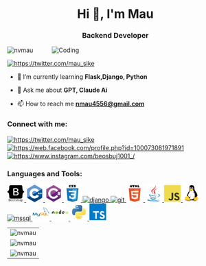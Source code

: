
<!-- [![MasterHead](https://i.pinimg.com/originals/61/8f/08/618f083c61a7460ce0a6064319af41bd.gif)](https://twitter.com/mau_sike)-->
<h1 align="center">Hi 👋, I'm Mau</h1>
<h3 align="center">Backend Developer</h3>
<img align="right" alt="Coding" width="400" src="https://i.pinimg.com/originals/f5/8f/e8/f58fe8e19a7e25ddf0c459a3599261d6.gif">


<p align="left"> <img src="https://komarev.com/ghpvc/?username=nvmau&label=Profile%20views&color=0e75b6&style=flat" alt="nvmau" /> </p>

<p align="left"> <a href="https://twitter.com/https://twitter.com/mau_sike" target="blank"><img src="https://img.shields.io/twitter/follow/https://twitter.com/mau_sike?logo=twitter&style=for-the-badge" alt="https://twitter.com/mau_sike" /></a> </p>

- 🌱 I’m currently learning **Flask,Django, Python**

- 💬 Ask me about **GPT, Claude Ai**

- 📫 How to reach me **nmau4556@gmail.com**

<h3 align="left">Connect with me:</h3>
<p align="left">
<a href="https://twitter.com/https://twitter.com/mau_sike" target="blank"><img align="center" src="https://raw.githubusercontent.com/rahuldkjain/github-profile-readme-generator/master/src/images/icons/Social/twitter.svg" alt="https://twitter.com/mau_sike" height="30" width="40" /></a>
<a href="https://fb.com/https://web.facebook.com/profile.php?id=100073081971891" target="blank"><img align="center" src="https://raw.githubusercontent.com/rahuldkjain/github-profile-readme-generator/master/src/images/icons/Social/facebook.svg" alt="https://web.facebook.com/profile.php?id=100073081971891" height="30" width="40" /></a>
<a href="https://instagram.com/https://www.instagram.com/beosbuj1001_/" target="blank"><img align="center" src="https://raw.githubusercontent.com/rahuldkjain/github-profile-readme-generator/master/src/images/icons/Social/instagram.svg" alt="https://www.instagram.com/beosbuj1001_/" height="30" width="40" /></a>
</p>

<h3 align="left">Languages and Tools:</h3>
<p align="left"> <a href="https://getbootstrap.com" target="_blank" rel="noreferrer"> <img src="https://raw.githubusercontent.com/devicons/devicon/master/icons/bootstrap/bootstrap-plain-wordmark.svg" alt="bootstrap" width="40" height="40"/> </a> <a href="https://www.w3schools.com/cpp/" target="_blank" rel="noreferrer"> <img src="https://raw.githubusercontent.com/devicons/devicon/master/icons/cplusplus/cplusplus-original.svg" alt="cplusplus" width="40" height="40"/> </a> <a href="https://www.w3schools.com/cs/" target="_blank" rel="noreferrer"> <img src="https://raw.githubusercontent.com/devicons/devicon/master/icons/csharp/csharp-original.svg" alt="csharp" width="40" height="40"/> </a> <a href="https://www.w3schools.com/css/" target="_blank" rel="noreferrer"> <img src="https://raw.githubusercontent.com/devicons/devicon/master/icons/css3/css3-original-wordmark.svg" alt="css3" width="40" height="40"/> </a> <a href="https://www.djangoproject.com/" target="_blank" rel="noreferrer"> <img src="https://cdn.worldvectorlogo.com/logos/django.svg" alt="django" width="40" height="40"/> </a> <a href="https://git-scm.com/" target="_blank" rel="noreferrer"> <img src="https://www.vectorlogo.zone/logos/git-scm/git-scm-icon.svg" alt="git" width="40" height="40"/> </a> <a href="https://www.w3.org/html/" target="_blank" rel="noreferrer"> <img src="https://raw.githubusercontent.com/devicons/devicon/master/icons/html5/html5-original-wordmark.svg" alt="html5" width="40" height="40"/> </a> <a href="https://www.java.com" target="_blank" rel="noreferrer"> <img src="https://raw.githubusercontent.com/devicons/devicon/master/icons/java/java-original.svg" alt="java" width="40" height="40"/> </a> <a href="https://developer.mozilla.org/en-US/docs/Web/JavaScript" target="_blank" rel="noreferrer"> <img src="https://raw.githubusercontent.com/devicons/devicon/master/icons/javascript/javascript-original.svg" alt="javascript" width="40" height="40"/> </a> <a href="https://www.linux.org/" target="_blank" rel="noreferrer"> <img src="https://raw.githubusercontent.com/devicons/devicon/master/icons/linux/linux-original.svg" alt="linux" width="40" height="40"/> </a> <a href="https://www.microsoft.com/en-us/sql-server" target="_blank" rel="noreferrer"> <img src="https://www.svgrepo.com/show/303229/microsoft-sql-server-logo.svg" alt="mssql" width="40" height="40"/> </a> <a href="https://www.mysql.com/" target="_blank" rel="noreferrer"> <img src="https://raw.githubusercontent.com/devicons/devicon/master/icons/mysql/mysql-original-wordmark.svg" alt="mysql" width="40" height="40"/> </a> <a href="https://nodejs.org" target="_blank" rel="noreferrer"> <img src="https://raw.githubusercontent.com/devicons/devicon/master/icons/nodejs/nodejs-original-wordmark.svg" alt="nodejs" width="40" height="40"/> </a> <a href="https://www.python.org" target="_blank" rel="noreferrer"> <img src="https://raw.githubusercontent.com/devicons/devicon/master/icons/python/python-original.svg" alt="python" width="40" height="40"/> </a> <a href="https://www.typescriptlang.org/" target="_blank" rel="noreferrer"> <img src="https://raw.githubusercontent.com/devicons/devicon/master/icons/typescript/typescript-original.svg" alt="typescript" width="40" height="40"/> </a> </p>
<table>
    <tr>
    <!-- Khoi Most Used Languages -->
    <td>
      <img align="left" src="https://github-readme-stats.vercel.app/api/top-langs?username=nvmau&show_icons=true&locale=en&layout=compact" alt="nvmau" />
    </td>
    </tr>
    <tr>
     <td>
      <img align="center" src="https://github-readme-stats.vercel.app/api?username=nvmau&show_icons=true&locale=en" alt="nvmau" />
     </td>
   </tr>
   <tr>
    <td>
      <img align="center" src="https://github-readme-streak-stats.herokuapp.com/?user=nvmau&" alt="nvmau" />
    </td>
  </tr>
</table>

